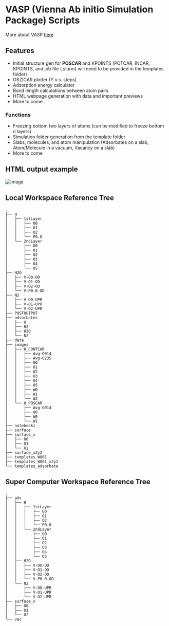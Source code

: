 # VASP (Vienna Ab initio Simulation Package) Scripts
More about VASP [here](https://www.vasp.at/)

## Features
- Initial structure gen for **POSCAR** and KPOINTS (POTCAR, INCAR, KPOINTS, and job file (.slurm) will need to be provided in the templates folder) 
- OSZICAR plotter (Y v.s. steps)
- Adsorption energy calculator
- Bond length calculations between atom pairs
- HTML webpage generation with data and important previews
- More to come

### Functions
- Freezing bottom two layers of atoms (can be modified to freeze bottom *n* layers)
- Simulation folder generation from the template folder
- Slabs, molecules, and atom manipulation (Adsorbates on a slab, Atom/Molecule in a vacuum, Vacancy on a slab)
- More to come

## HTML output example
![image](https://github.com/EDED2314/VASP-scripts/blob/main/HTML%20Output%20Example%207.16.24.jpg)

## Local Workspace Reference Tree
```
.
├── H
│   ├── 1stLayer
│   │   ├── O0
│   │   ├── O1
│   │   ├── O2
│   │   └── P0.0
│   └── 2ndLayer
│       ├── O0
│       ├── O1
│       ├── O2
│       ├── O3
│       ├── O4
│       └── O5
├── H2O
│   ├── V-O0-OD
│   ├── V-O1-OD
│   ├── V-O2-OD
│   └── V-P0.0-OD
├── N2
│   ├── V-O0-UPR
│   ├── V-O1-UPR
│   └── V-O2-UPR
├── POSTOUTPUT
├── adsorbates
│   ├── H
│   ├── H2
│   ├── H2O
│   └── N2
├── data
├── images
│   ├── H_CONTCAR
│   │   ├── Avg-O014
│   │   ├── Avg-O235
│   │   ├── O0
│   │   ├── O1
│   │   ├── O2
│   │   ├── O3
│   │   ├── O4
│   │   ├── O5
│   │   ├── W0
│   │   ├── W1
│   │   └── W2
│   └── H_POSCAR
│       ├── Avg-O014
│       ├── O0
│       ├── W0
│       └── W1
├── notebooks
├── surface
├── surface_v
│   ├── O0
│   ├── O1
│   └── O2
├── surface_x2y2
├── templates_W001
├── templates_W001_x2y2
└── templates_adsorbate
```
## Super Computer Workspace Reference Tree
```
.
├── ads
│   ├── H
│   │   ├── 1stLayer
│   │   │   ├── O0
│   │   │   ├── O1
│   │   │   ├── O2
│   │   │   └── P0.0
│   │   └── 2ndLayer
│   │       ├── O0
│   │       ├── O1
│   │       ├── O2
│   │       ├── O3
│   │       ├── O4
│   │       └── O5
│   ├── H2O
│   │   ├── V-O0-OD
│   │   ├── V-O1-OD
│   │   ├── V-O2-OD
│   │   └── V-P0.0-OD
│   └── N2
│       ├── V-O0-UPR
│       ├── V-O1-UPR
│       └── V-O2-UPR
├── surface_v
│   ├── O0
│   ├── O1
│   └── O2
└── vac
```
